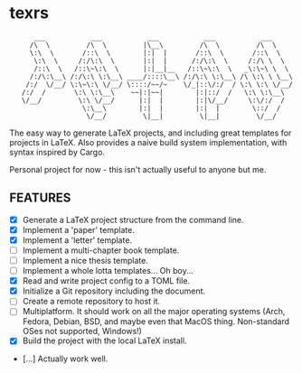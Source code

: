 # texrs
```
      ___           ___           ___           ___           ___
     /\  \         /\  \         |\__\         /\  \         /\  \
     \:\  \       /::\  \        |:|  |       /::\  \       /::\  \
      \:\  \     /:/\:\  \       |:|  |      /:/\:\  \     /:/\ \  \
      /::\  \   /::\~\:\  \      |:|__|__   /::\~\:\  \   _\:\~\ \  \
     /:/\:\__\ /:/\:\ \:\__\ ____/::::\__\ /:/\:\ \:\__\ /\ \:\ \ \__\
    /:/  \/__/ \:\~\:\ \/__/ \::::/~~/~    \/_|::\/:/  / \:\ \:\ \/__/
   /:/  /       \:\ \:\__\    ~~|:|~~|        |:|::/  /   \:\ \:\__\
   \/__/         \:\ \/__/      |:|  |        |:|\/__/     \:\/:/  /
                  \:\__\        |:|  |        |:|  |        \::/  /
                   \/__/         \|__|         \|__|         \/__/
```
The easy way to generate LaTeX projects, and including great templates for projects in LaTeX. Also provides a naive build system implementation, with syntax inspired by
Cargo.

Personal project for now - this isn't actually useful to anyone but me.

## FEATURES

- [x] Generate a LaTeX project structure from the command line.
- [x] Implement a 'paper' template.
- [x] Implement a 'letter' template.
- [ ] Implement a multi-chapter book template.
- [ ] Implement a nice thesis template.
- [ ] Implement a whole lotta templates... Oh boy...
- [x] Read and write project config to a TOML file.
- [x] Initialize a Git repository including the document.
- [ ] Create a remote repository to host it.
- [ ] Multiplatform. It should work on all the major operating systems (Arch, Fedora, Debian, BSD, and maybe even that MacOS thing. Non-standard OSes not supported, Windows!)
- [x] Build the project with the local LaTeX install.
- [...] Actually work well.
